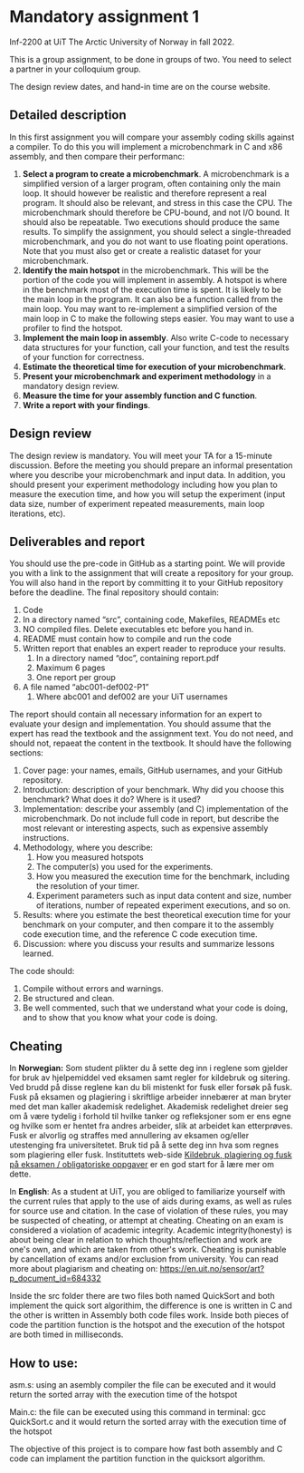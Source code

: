 # Mandatory assignment 1 

Inf-2200 at UiT The Arctic University of Norway in fall 2022.

This is a group assignment, to be done in groups of two. You need to select a partner in your colloquium group.

The design review dates, and hand-in time are on the course website.

## Detailed description

In this first assignment you will compare your assembly coding skills against a compiler. To do this you will implement a microbenchmark in C and x86 assembly, and then compare their performanc: 

1. **Select a program to create a microbenchmark**. A microbenchmark is a simplified version of a larger program, often containing only the main loop. It should however be realistic and therefore represent a real program. It should also be relevant, and stress in this case the CPU. The microbenchmark should therefore be CPU-bound, and not I/O bound. It should also be repeatable. Two executions should produce the same results. To simplify the assignment, you should select a single-threaded microbenchmark, and you do not want to use floating point operations. Note that you must also get or create a realistic dataset for your microbenchmark.
2. **Identify the main hotspot** in the microbenchmark. This will be the portion of the code you will implement in assembly. A hotspot is where in the benchmark most of the execution time is spent. It is likely to be the main loop in the program. It can also be a function called from the main loop. You may want to re-implement a simplified version of the main loop in C to make the following steps easier. You may want to use a profiler to find the hotspot.
3. **Implement the main loop in assembly**. Also write C-code to necessary data structures for your function, call your function, and test the results of your function for correctness.
4. **Estimate the theoretical time for execution of your microbenchmark**.
5. **Present your microbenchmark and experiment methodology** in a mandatory design review.
6. **Measure the time for your assembly function and C function**.
7. **Write a report with your findings**.

## Design review
The design review is mandatory. You will meet your TA for a 15-minute discussion. Before the meeting you should prepare an informal presentation where you describe your microbenchmark and input data. In addition, you should present your experiment methodology including how you plan to measure the execution time, and how you will setup the experiment (input data size, number of experiment repeated measurements, main loop iterations, etc).

## Deliverables and report

You should use the pre-code in GitHub as a starting point. We will provide you with a link to the assignment that will create a repository for your group. You will also hand in the report by committing it to your GitHub repository before the deadline. The final repository should contain:
1. Code
  1. In a directory named “src”, containing code, Makefiles, READMEs etc
  2. NO compiled files. Delete executables etc before you hand in.
  3. README must contain how to compile and run the code
2. Written report that enables an expert reader to reproduce your results.
   1. In a directory named “doc”, containing report.pdf
   2. Maximum 6 pages
   3. One report per group
3. A file named “abc001-def002-P1”
   1. Where abc001 and def002 are your UiT usernames

The report should contain all necessary information for an expert to evaluate your design and implementation. You should assume that the expert has read the textbook and the assignment text. You do not need, and should not, repaeat the content in the textbook. It should have the following sections:
1. Cover page: your names, emails, GitHub usernames, and your GitHub repository.
2. Introduction: description of your benchmark. Why did you choose this benchmark? What does it do? Where is it used?
3. Implementation: describe your assembly (and C) implementation of the microbenchmark. Do not include full code in report, but describe the most relevant or interesting aspects, such as expensive assembly instructions.
4. Methodology, where you describe:
   1. How you measured hotspots
   2. The computer(s) you used for the experiments.
   3. How you measured the execution time for the benchmark, including the resolution of your timer. 
   4.	Experiment parameters such as input data content and size, number of iterations, number of repeated experiment executions, and so on.
5. Results: where you estimate the best theoretical execution time for your benchmark on your computer, and then compare it to the assembly code execution time, and the reference C code execution time.
6. Discussion: where you discuss your results and summarize lessons learned.

The code should:
1. Compile without errors and warnings. 
2. Be structured and clean.
3. Be well commented, such that we understand what your code is doing, and to show that you know what your code is doing.

## Cheating

In **Norwegian:** Som student plikter du å sette deg inn i reglene som gjelder for bruk av hjelpemiddel ved eksamen samt regler for kildebruk og sitering. Ved brudd på disse reglene kan du bli mistenkt for fusk eller forsøk på fusk. Fusk på eksamen og plagiering i skriftlige arbeider innebærer at man bryter med det man kaller akademisk redelighet. Akademisk redelighet dreier seg om å være tydelig i forhold til hvilke tanker og refleksjoner som er ens egne og hvilke som er hentet fra andres arbeider, slik at arbeidet kan etterprøves. Fusk er alvorlig og straffes med annullering av eksamen og/eller utestenging fra universitetet. Bruk tid på å sette deg inn hva som regnes som plagiering eller fusk. Instituttets web-side [Kildebruk, plagiering og fusk på eksamen / obligatoriske oppgaver](https://uit.instructure.com/courses/327/pages/kildebruk-plagiering-og-fusk-pa-eksamen-slash-obligatoriske-oppgaver) er en god start for å lære mer om dette.

In **English**: As a student at UiT, you are obliged to familiarize yourself with the current rules that apply to the use of aids during exams, as well as rules for source use and citation. In the case of violation of these rules, you may be suspected of cheating, or attempt at cheating. Cheating on an exam is considered a violation of academic integrity. Academic integrity(honesty) is about being clear in relation to which thoughts/reflection and work are one's own, and which are taken from other's work. Cheating is punishable by cancellation of exams and/or exclusion from university. You can read more about plagiarism and cheating on: https://en.uit.no/sensor/art?p_document_id=684332


Inside the src folder there are two files both named QuickSort and both implement the quick sort algorithim, the difference is one is written in C and the other is written in Assembly both code files work. Inside both pieces of code the partition function is the hotspot and the execution of the hotspot are both timed in milliseconds.

## How to use:

asm.s: using an asembly compiler the file can be executed and it would return the sorted array with the execution time of the hotspot

Main.c: the file can be executed using this command in terminal: gcc QuickSort.c and it would return the sorted array with the execution time of the hotspot

The objective of this project is to compare how fast both assembly and C code can implament the partition function in the quicksort algorithm.
